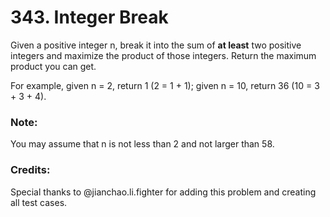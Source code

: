 # 343. Integer Break

Given a positive integer n, break it into the sum of **at least**
two positive integers and maximize the product of those integers.
Return the maximum product you can get.

For example, given n = 2, return 1 (2 = 1 + 1); given n = 10,
return 36 (10 = 3 + 3 + 4).

### Note:
You may assume that n is not less than 2 and not larger than 58.

### Credits:
Special thanks to @jianchao.li.fighter for adding this problem
and creating all test cases.